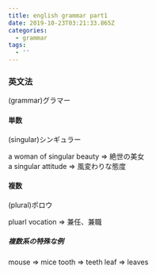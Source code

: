 ```yaml
---
title: english grammar part1
date: 2019-10-23T03:21:33.865Z
categories:
  - grammar
tags:
  - ''
---
```

### 英文法   
(grammar)グラマー

#### 単数   
(singular)シンギュラー

a woman of singular beauty => 絶世の美女     
a singular attitude => 風変わりな態度    



#### 複数
(plural)ポロウ   

pluarl vocation => 兼任、兼職   

##### 複数系の特殊な例
mouse =>  mice
tooth =>  teeth
leaf =>   leaves



